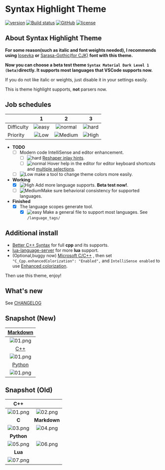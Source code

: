 # Syntax Highlight Theme

[![version][marketplace-image]][marketplace-url] [![Build status][appveyor-image]][appveyor-url] [![GitHub][GitHub-image]][GitHub-url] [![license][license-image]][license-url]

[marketplace-image]:https://img.shields.io/vscode-marketplace/v/peaceshi.syntax-highlight.svg?style=flat&logo=visual-studio-code&label=marketplace&color=007ACC
[marketplace-url]:https://marketplace.visualstudio.com/items?itemName=peaceshi.syntax-highlight
[appveyor-image]:https://img.shields.io/appveyor/ci/peaceshi/syntax-highlight-theme.svg?style=flat&logo=appveyor&label=master
[appveyor-url]:https://ci.appveyor.com/project/peaceshi/syntax-highlight-theme/
[GitHub-image]:https://img.shields.io/badge/GitHub-issues-red.svg
[GitHub-url]:https://github.com/peaceshi/Syntax-highlight-Theme/issues
[license-image]:https://img.shields.io/github/license/peaceshi/Syntax-highlight-Theme.svg
[license-url]:https://github.com/peaceshi/Syntax-highlight-Theme/blob/master/LICENSE

[hard]:https://img.shields.io/badge/-Hard-red.svg
[normal]:https://img.shields.io/badge/-Normal-blue.svg
[easy]:https://img.shields.io/badge/-Easy-green.svg
[High]:https://img.shields.io/badge/-High--Priority-important.svg
[Medium]:https://img.shields.io/badge/-Medium--Priority-brightgreen.svg
[Low]:https://img.shields.io/badge/-Low--Priority-inactive.svg

## About Syntax Highlight Theme

**For some reason(such as italic and font weights needed), I recommends using** [Iosevka](https://github.com/be5invis/Iosevka) **or** [Sarasa-Gothic(for CJK)](https://github.com/be5invis/Sarasa-Gothic) **font with this theme.**  

**Now you can choose a beta test theme `Syntax Material Dark Level 1 (beta)`directly. It supports most languages that VSCode supports now.**  

If you do not like italic or weights, just disable it in your settings easily.

This is theme highlight supports, **not** parsers now.  

## Job schedules  

|            |    1    |     2     |    3    |
| ---------- | :-----: | :-------: | :-----: |
| Difficulty | ![easy] | ![normal] | ![hard] |
| Priority   | ![Low]  | ![Medium] | ![High] |

[Reshaper inlay hints]:https://www.jetbrains.com/help/resharper/Inline_Parameter_Name_Hints.html
[multiple selections]:https://code.visualstudio.com/docs/editor/codebasics#_multiple-selections-multicursor

- **TODO**
  - [ ] Modern code IntelliSense and editor enhancement.  
    - [ ] ![hard] [Reshaper inlay hints].
    - [ ] ![normal] Hover help in the editor for editor keyboard shortcuts and [multiple selections].  
  - [ ] ![Low] make a tool to change theme colors more easily.  
- **Working**
  - [x] ![High] Add more language supports. **Beta test now!**.  
  - [ ] ![Medium]Make sure behavioral consistency for supported languages.
- **Finished**
  - [x] The language scopes generate tool.
    - [x] ![easy] Make a general file to support most languages. See `/language_tags/`

## Additional install  

[Better C++ Syntax]:https://marketplace.visualstudio.com/items?itemName=jeff-hykin.better-cpp-syntax
[lua-language-server]:https://marketplace.visualstudio.com/items?itemName=sumneko.lua
[Microsoft C/C++]:https://marketplace.visualstudio.com/items?itemName=ms-vscode.cpptools
[Enhanced colorization]:https://code.visualstudio.com/docs/cpp/colorization-cpp

- [Better C++ Syntax] for full **cpp** and its supports.  
- [lua-language-server] for more **lua** support.  
- (Optional,buggy now) [Microsoft C/C++] , then set `"C_Cpp.enhancedColorization": "Enabled",` and `IntelliSense enabled` to use [Enhanced colorization].  

Then use this theme, enjoy!  

## What's new

See [CHANGELOG](https://github.com/peaceshi/Syntax-highlight-Theme/blob/master/CHANGELOG.md)  

## Snapshot (New)

[Markdown]:https://github.com/peaceshi/Syntax-highlight-Theme/blob/master/Documents/markdown.md
[C++]:https://github.com/peaceshi/Syntax-highlight-Theme/blob/master/Documents/cpp.cpp
[Python]:https://github.com/peaceshi/Syntax-highlight-Theme/blob/master/Documents/python.py

|           [Markdown]            |
|  :---------------------------:  |
| ![01.png](./snapshot/md_01.png) |
|              [C++]              |
| ![01.png](./snapshot/cpp_01.png) |
|              [Python]           |
| ![01.png](./snapshot/py_01.png) |

## Snapshot (Old)

|           **C++**            |                              |
| :--------------------------: | :--------------------------: |
| ![01.png](./snapshot/01.png) | ![02.png](./snapshot/02.png) |
|            **C**             |         **Markdown**         |
| ![03.png](./snapshot/03.png) | ![04.png](./snapshot/04.png) |
|          **Python**          |                              |
| ![05.png](./snapshot/05.png) | ![06.png](./snapshot/06.png) |
|           **Lua**            |
| ![07.png](./snapshot/07.png) |
